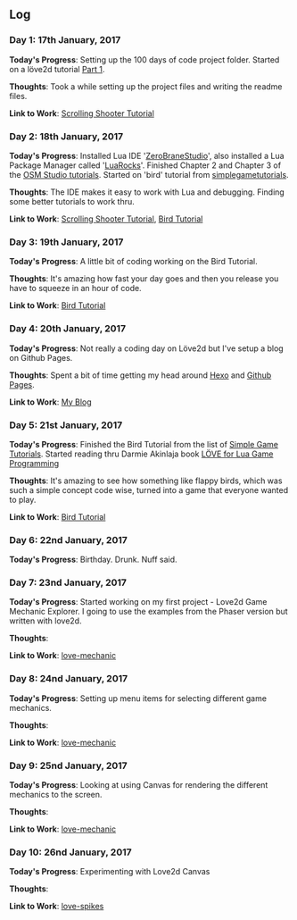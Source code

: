 ## Log
### Day 1: 17th January, 2017

**Today's Progress**: Setting up the 100 days of code project folder. Started on a löve2d tutorial [Part 1](http://www.osmstudios.com/tutorials/your-first-love2d-game-in-200-lines-part-1-of-3). 

**Thoughts**: Took a while setting up the project files and writing the readme files.

**Link to Work**: [Scrolling Shooter Tutorial](https://github.com/fergstar/100daysof/tree/master/love/ScrollingShooter)

### Day 2: 18th January, 2017

**Today's Progress**: Installed Lua IDE '[ZeroBraneStudio](https://studio.zerobrane.com/)', also installed a Lua Package Manager called '[LuaRocks](https://luarocks.org/)'. Finished Chapter 2 and Chapter 3 of the [OSM Studio tutorials](http://osmstudios.com/tutorials/your-first-love2d-game-in-200-lines-part-2-of-3). Started on 'bird' tutorial from [simplegametutorials](https://simplegametutorials.github.io/bird).

**Thoughts**: The IDE makes it easy to work with Lua and debugging. Finding some better tutorials to work thru.

**Link to Work**: [Scrolling Shooter Tutorial](https://github.com/fergstar/100daysof/tree/master/love/ScrollingShooter), [Bird Tutorial](https://github.com/fergstar/100daysof/tree/master/love)

### Day 3: 19th January, 2017
**Today's Progress**: A little bit of coding working on the Bird Tutorial.

**Thoughts**: It's amazing how fast your day goes and then you release you have to squeeze in an hour of code.

**Link to Work**: [Bird Tutorial](https://github.com/fergstar/100daysof/tree/master/love)

### Day 4: 20th January, 2017
**Today's Progress**: Not really a coding day on Löve2d but I've setup a blog on Github Pages.

**Thoughts**: Spent a bit of time getting my head around [Hexo](https://hexo.io) and [Github Pages](http://pages.github.com).

**Link to Work**: [My Blog](http://www.inanoceanofcode.com)

### Day 5: 21st January, 2017
**Today's Progress**: Finished the Bird Tutorial from the list of [Simple Game Tutorials](https://simplegametutorials.github.io). Started reading thru Darmie Akinlaja book [LÖVE for Lua Game Programming](https://www.packtpub.com/game-development/l%C3%B6ve-lua-game-programming)

**Thoughts**: It's amazing to see how something like flappy birds, which was such a simple concept code wise, turned into a game that everyone wanted to play.

**Link to Work**: [Bird Tutorial](https://github.com/fergstar/100daysof/tree/master/love)

### Day 6: 22nd January, 2017
**Today's Progress**: Birthday. Drunk. Nuff said.


### Day 7: 23nd January, 2017
**Today's Progress**: Started working on my first project - Love2d Game Mechanic Explorer. I going to use the examples from the Phaser version but written with love2d.

**Thoughts**:
 
**Link to Work**: [love-mechanic](https://github.com/fergstar/love-mechanic)

### Day 8: 24nd January, 2017
**Today's Progress**: Setting up menu items for selecting different game mechanics.

**Thoughts**: 

**Link to Work**: [love-mechanic](https://github.com/fergstar/love-mechanic)

### Day 9: 25nd January, 2017
**Today's Progress**: Looking at using Canvas for rendering the different mechanics to the screen.

**Thoughts**: 

**Link to Work**: [love-mechanic](https://github.com/fergstar/love-mechanic)

### Day 10: 26nd January, 2017
**Today's Progress**: Experimenting with Love2d Canvas

**Thoughts**:
 
**Link to Work**: [love-spikes]()